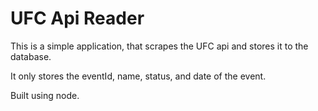 # UFC Api Reader

This is a simple application, that scrapes the UFC api and stores it to the database.

It only stores the eventId, name, status, and date of the event.

Built using node. 
